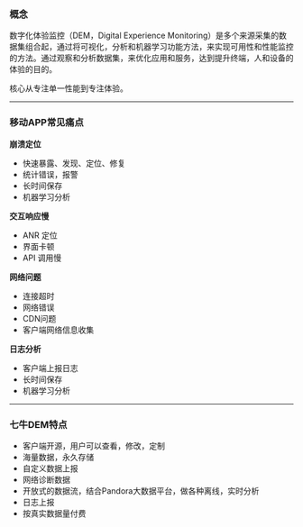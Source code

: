 ### 概念

数字化体验监控（DEM，Digital Experience Monitoring）是多个来源采集的数据集组合起，通过将可视化，分析和机器学习功能方法，来实现可用性和性能监控的方法。通过观察和分析数据集，来优化应用和服务，达到提升终端，人和设备的体验的目的。

核心从专注单一性能到专注体验。

- - -

### 移动APP常见痛点

**崩溃定位**

* 快速暴露、发现、定位、修复
* 统计错误，报警
* 长时间保存
* 机器学习分析

**交互响应慢**

* ANR 定位
* 界面卡顿
* API 调用慢

**网络问题**

* 连接超时
* 网络错误
* CDN问题
* 客户端网络信息收集

**日志分析**

* 客户端上报日志
* 长时间保存
* 机器学习分析

- - -

### 七牛DEM特点

* 客户端开源，用户可以查看，修改，定制
* 海量数据，永久存储
* 自定义数据上报
* 网络诊断数据
* 开放式的数据流，结合Pandora大数据平台，做各种离线，实时分析
* 日志上报
* 按真实数据量付费
